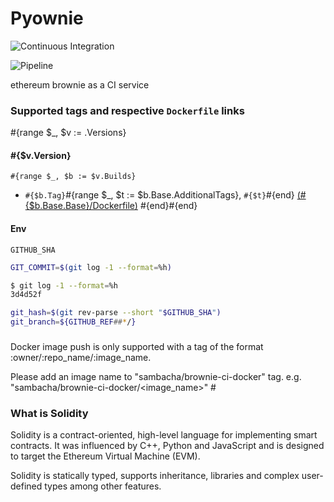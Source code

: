 # Pyownie

![Continuous Integration](https://github.com/sambacha/brownie-ci-docker/workflows/Continuous%20Integration/badge.svg)

![Pipeline](https://github.com/sambacha/brownie-ci-docker/workflows/Pipeline/badge.svg)

ethereum brownie as a CI service

### Supported tags and respective `Dockerfile` links

#{range $_, $v := .Versions}

#### #{\$v.Version}

`#{range $_, $b := $v.Builds}`

- `#{$b.Tag}`#{range $_, $t := \$b.Base.AdditionalTags}, `#{$t}`#{end} [(#{\$b.Base.Base}/Dockerfile)](https://github.com/solidity-ci/docker-kotlin/blob/master/#{$b.Base.Base}/Dockerfile)
  #{end}#{end}

#### Env

`GITHUB_SHA`

```bash
GIT_COMMIT=$(git log -1 --format=%h)
```

```bash
$ git log -1 --format=%h
3d4d52f
```

```bash
git_hash=$(git rev-parse --short "$GITHUB_SHA")
git_branch=${GITHUB_REF##*/}
```

###

Docker image push is only supported with a tag of the format :owner/:repo_name/:image_name.

Please add an image name to "sambacha/brownie-ci-docker"
tag. e.g. "sambacha/brownie-ci-docker/<image_name>" #

### What is Solidity

Solidity is a contract-oriented, high-level language for implementing smart contracts. It was influenced by C++, Python and JavaScript and is designed to target the Ethereum Virtual Machine (EVM).

Solidity is statically typed, supports inheritance, libraries and complex user-defined types among other features.
